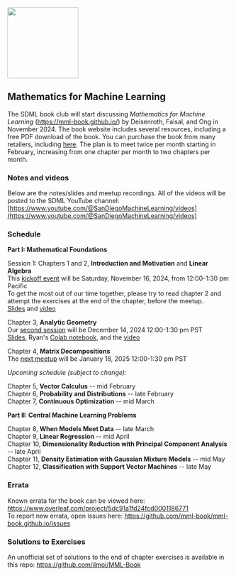 <img src="https://github.com/SanDiegoMachineLearning/bookclub/blob/master/images/mml-book-cover.jpg?raw=true" width="160">

## Mathematics for Machine Learning

The SDML book club will start discussing *Mathematics for Machine Learning* (https://mml-book.github.io/)
by Deisenroth, Faisal, and Ong in November 2024.
The book website includes several resources, including a free PDF download of the book.
You can purchase the book from many retailers, including [here](https://www.amazon.com/Mathematics-Machine-Learning-Peter-Deisenroth/dp/110845514X/ref=sr_1_1).
The plan is to meet twice per month starting in February, increasing from one chapter per month to two chapters per month.

### Notes and videos
Below are the notes/slides and meetup recordings.
All of the videos will be posted to the SDML YouTube channel:  [https://www.youtube.com/@SanDiegoMachineLearning/videos](https://www.youtube.com/@SanDiegoMachineLearning/videos)

### Schedule

**Part I: Mathematical Foundations**

Session 1:  Chapters 1 and 2, **Introduction and Motivation** and **Linear Algebra** \
This [kickoff event](https://www.meetup.com/san-diego-machine-learning/events/304168890/) will be Saturday, November 16, 2024, from 12:00-1:30 pm Pacific \
To get the most out of our time together, please try to read chapter 2 and attempt the exercises at the end of the chapter, before the meetup. \
[Slides](./mml/Chapter%202%20Linear%20Algebra.pdf) and [video](https://youtu.be/Cob_1B9TIlA)

Chapter 3, **Analytic Geometry** \
Our [second session](https://www.meetup.com/san-diego-machine-learning/events/304593509/) will be December 14, 2024 12:00-1:30 pm PST \
[Slides](./mml/Chapter%203_Analytic%20Geometry.pdf), Ryan's [Colab notebook](https://colab.research.google.com/drive/1dvVnFHvQwfp_N4HvDqazKgwx2lKUHPnI),
and the [video](https://youtu.be/kzTHVYkkAck)

Chapter 4, **Matrix Decompositions** \
The [next meetup]() will be January 18, 2025 12:00-1:30 pm PST

*Upcoming schedule (subject to change):*

Chapter 5, **Vector Calculus** -- mid February \
Chapter 6, **Probability and Distributions** -- late February \
Chapter 7, **Continuous Optimization** -- mid March 

**Part II: Central Machine Learning Problems**

Chapter 8, **When Models Meet Data** -- late March \
Chapter 9, **Linear Regression** -- mid April \
Chapter 10, **Dimensionality Reduction with Principal Component Analysis** -- late April \
Chapter 11, **Density Estimation with Gaussian Mixture Models** -- mid May \
Chapter 12, **Classification with Support Vector Machines** -- late May 


### Errata
Known errata for the book can be viewed here:  https://www.overleaf.com/project/5dc91a1fd24fcd0001186771 \
To report new errata, open issues here:  https://github.com/mml-book/mml-book.github.io/issues

### Solutions to Exercises
An unofficial set of solutions to the end of chapter exercises is available in this repo: https://github.com/ilmoi/MML-Book

<br>
<br>
